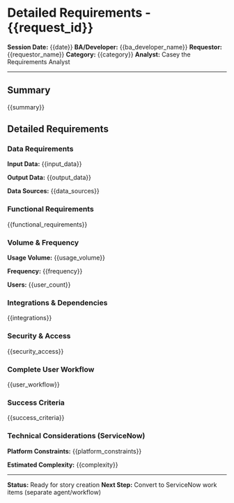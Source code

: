 # Detailed Requirements - {{request_id}}
**Session Date:** {{date}}
**BA/Developer:** {{ba_developer_name}}
**Requestor:** {{requestor_name}}
**Category:** {{category}}
**Analyst:** Casey the Requirements Analyst

---

## Summary
{{summary}}

## Detailed Requirements

### Data Requirements
**Input Data:** {{input_data}}

**Output Data:** {{output_data}}

**Data Sources:** {{data_sources}}

### Functional Requirements
{{functional_requirements}}

### Volume & Frequency
**Usage Volume:** {{usage_volume}}

**Frequency:** {{frequency}}

**Users:** {{user_count}}

### Integrations & Dependencies
{{integrations}}

### Security & Access
{{security_access}}

### Complete User Workflow
{{user_workflow}}

### Success Criteria
{{success_criteria}}

### Technical Considerations (ServiceNow)
**Platform Constraints:** {{platform_constraints}}

**Estimated Complexity:** {{complexity}}

---
**Status:** Ready for story creation
**Next Step:** Convert to ServiceNow work items (separate agent/workflow)
